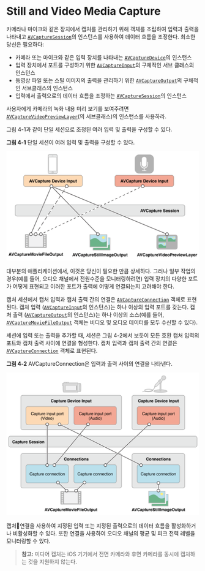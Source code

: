 # Still and Video Media Capture

카메라나 마이크와 같은 장치에서 캡처를 관리하기 위해 객체를 조립하여 입력과 출력을 나타내고 [`AVCaptureSession`](https://developer.apple.com/documentation/avfoundation/avcapturesession)의 인스턴스를 사용하여 데이터 흐름을 조정한다. 최소한 당신은 필요하다:

* 카메라 또는 마이크와 같은 입력 장치를 나타내는 [`AVCaptureDevice`](https://developer.apple.com/documentation/avfoundation/avcapturedevice)의 인스턴스
* 입력 장치에서 포트를 구성하기 위한 [`AVCaptureInput`](https://developer.apple.com/documentation/avfoundation/avcaptureinput)의 구체적인 서브 클래스의 인스턴스
* 동영상 파일 또는 스틸 이미지의 출력을 관리하기 위한 [`AVCaptureOutput`](https://developer.apple.com/documentation/avfoundation/avcaptureoutput)의 구체적인 서브클래스의 인스턴스
* 입력에서 출력으로의 데이터 흐름을 조정하는 [`AVCaptureSession`](https://developer.apple.com/documentation/avfoundation/avcapturesession)의 인스턴스

사용자에게 카메라의 녹화 내용 미리 보기를 보여주려면 [`AVCaptureVideoPreviewLayer`](https://developer.apple.com/documentation/avfoundation/avcapturevideopreviewlayer)\(의 서브클래스\)의 인스턴스를 사용하라.

그림 4-1과 같이 단일 세션으로 조정된 여러 입력 및 출력을 구성할 수 있다.

**그림 4-1**  단일 세션이 여러 입력 및 출력을 구성할 수 있다.

![](../../.gitbook/assets/captureoverview_2x.png)

대부분의 애플리케이션에서, 이것은 당신이 필요한 만큼 상세하다. 그러나 일부 작업의 경우\(예를 들어, 오디오 채널에서 전원수준을 모니터링하려면\) 입력 장치의 다양한 포트가 어떻게 표현되고 이러한 포트가 출력에 어떻게 연결되는지 고려해야 한다.

캡처 세션에서 캡처 입력과 캡처 출력 간의 연결은 [`AVCaptureConnection`](https://developer.apple.com/documentation/avfoundation/avcaptureconnection) 객체로 표현된다. 캡처 입력 \([`AVCaptureInput`](https://developer.apple.com/documentation/avfoundation/avcaptureinput)의 인스턴스\)는 하나 이상의 입력 포트를 갖는다. 캡처 출력 \([`AVCaptureOutput`](https://developer.apple.com/documentation/avfoundation/avcaptureoutput)의 인스턴스\)는 하나 이상의 소스\(예를 들어, [`AVCaptureMovieFileOutput`](https://developer.apple.com/documentation/avfoundation/avcapturemoviefileoutput) 객체는 비디오 및 오디오 데이터를 모두 수신할 수 있다\).

세션에 입력 또는 출력을 추가할 때, 세션은 그림 4-2에서 보듯이 모든 호환 캡처 입력의 포트와 캡처 출력 사이에 연결을 형성한다. 캡처 입력과 캡처 출력 간의 연결은 [`AVCaptureConnection`](https://developer.apple.com/documentation/avfoundation/avcaptureconnection) 객체로 표현된다.

**그림 4-2** AVCaptureConnection은 입력과 출력 사이의 연결을 나타낸다.

![](../../.gitbook/assets/capturedetail_2x.png)

캡처연결을 사용하여 지정된 입력 또는 지정된 출력으로의 데이터 흐름을 활성화하거나 비활성화할 수 있다. 또한 연결을 사용하여 오디오 채널의 평균 및 피크 전력 레벨을 모니터링할 수 있다.

> **참고:** 미디어 캡처는 iOS 기기에서 전면 카메라와 후면 카메라를 동시에 캡처하는 것을 지원하지 않는다.

